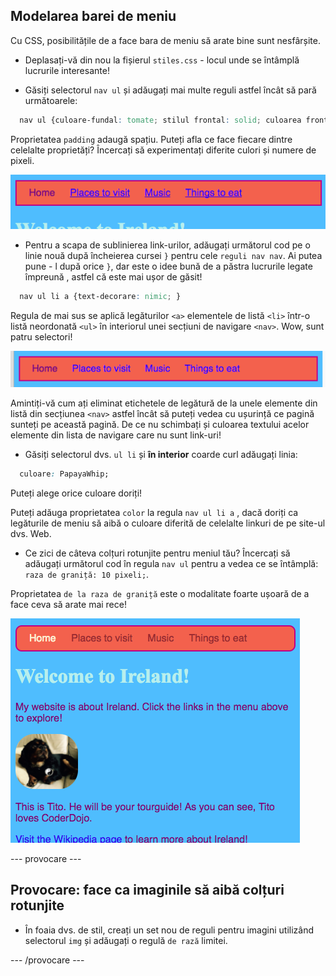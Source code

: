 ## Modelarea barei de meniu

Cu CSS, posibilitățile de a face bara de meniu să arate bine sunt nesfârșite.

- Deplasați-vă din nou la fișierul `stiles.css` - locul unde se întâmplă lucrurile interesante!

- Găsiți selectorul `nav ul` și adăugați mai multe reguli astfel încât să pară următoarele:

```css
  nav ul {culoare-fundal: tomate; stilul frontal: solid; culoarea frontală: MediumVioletRed; lățimea frontală: 2px; padding: 10px; }
```

Proprietatea `padding` adaugă spațiu. Puteți afla ce face fiecare dintre celelalte proprietăți? Încercați să experimentați diferite culori și numere de pixeli.

![Bara de meniu cu margini și inserție adăugată](images/egMenuBarMoreStyle.png)

- Pentru a scapa de sublinierea link-urilor, adăugați următorul cod pe o linie nouă după încheierea cursei `}` pentru cele `reguli nav nav`. Ai putea pune - l după orice `}`, dar este o idee bună de a păstra lucrurile legate împreună , astfel că este mai ușor de găsit!

```css
  nav ul li a {text-decorare: nimic; }
```

Regula de mai sus se aplică legăturilor `<a>` elementele de listă `<li>` într-o listă neordonată `<ul>` în interiorul unei secțiuni de navigare `<nav>`. Wow, sunt patru selectori!

![Bara de meniu cu sublinierea liniei a fost eliminată](images/egMenuBarNoUnderline.png)

Amintiți-vă cum ați eliminat etichetele de legătură de la unele elemente din listă din secțiunea `<nav>` astfel încât să puteți vedea cu ușurință ce pagină sunteți pe această pagină. De ce nu schimbați și culoarea textului acelor elemente din lista de navigare care nu sunt link-uri!

- Găsiți selectorul dvs. `ul li` și **în interior** coarde curl adăugați linia:

```css
  culoare: PapayaWhip;
```

Puteți alege orice culoare doriți!

Puteți adăuga proprietatea `color` la regula `nav ul li a` , dacă doriți ca legăturile de meniu să aibă o culoare diferită de celelalte linkuri de pe site-ul dvs. Web.

- Ce zici de câteva colțuri rotunjite pentru meniul tău? Încercați să adăugați următorul cod în regula `nav ul` pentru a vedea ce se întâmplă: `raza de graniță: 10 pixeli;`.

Proprietatea `de la raza de graniță` este o modalitate foarte ușoară de a face ceva să arate mai rece!

![Pagină web cu colțuri rotunjite în bara de meniu și pe o imagine](images/egMenuBarFullStyles_result.png)

\--- provocare \---

## Provocare: face ca imaginile să aibă colțuri rotunjite

- În foaia dvs. de stil, creați un set nou de reguli pentru imagini utilizând selectorul `img` și adăugați o regulă `de rază` limitei.

\--- /provocare \---